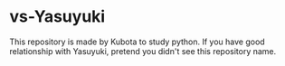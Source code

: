 # vs-Yasuyuki
This repository is made by Kubota to study python. If you have good relationship with Yasuyuki, pretend you didn't see this repository name.
